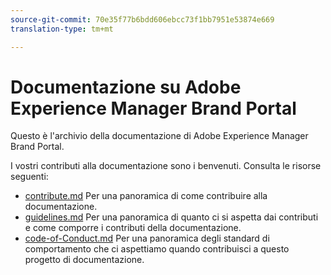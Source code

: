 ```yaml
---
source-git-commit: 70e35f77b6bdd606ebcc73f1bb7951e53874e669
translation-type: tm+mt

---
```

# Documentazione su Adobe Experience Manager Brand Portal

Questo è l&#39;archivio della documentazione di Adobe Experience Manager Brand Portal.

I vostri contributi alla documentazione sono i benvenuti. Consulta le risorse seguenti:

* [contribute.md](contributing.md) Per una panoramica di come contribuire alla documentazione.
* [guidelines.md](guidelines.md) Per una panoramica di quanto ci si aspetta dai contributi e come comporre i contributi della documentazione.
* [code-of-Conduct.md](code-of-conduct.md) Per una panoramica degli standard di comportamento che ci aspettiamo quando contribuisci a questo progetto di documentazione.
